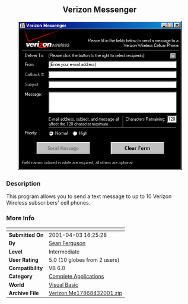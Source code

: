 ﻿<div align="center">

## Verizon Messenger

<img src="PIC2001431635203290.gif">
</div>

### Description

This program allows you to send a text message to up to 10 Verizon Wireless subscribers' cell phones.
 
### More Info
 


<span>             |<span>
---                |---
**Submitted On**   |2001-04-03 16:25:28
**By**             |[Sean Ferguson](https://github.com/Planet-Source-Code/PSCIndex/blob/master/ByAuthor/sean-ferguson.md)
**Level**          |Intermediate
**User Rating**    |5.0 (10 globes from 2 users)
**Compatibility**  |VB 6\.0
**Category**       |[Complete Applications](https://github.com/Planet-Source-Code/PSCIndex/blob/master/ByCategory/complete-applications__1-27.md)
**World**          |[Visual Basic](https://github.com/Planet-Source-Code/PSCIndex/blob/master/ByWorld/visual-basic.md)
**Archive File**   |[Verizon Me17868432001\.zip](https://github.com/Planet-Source-Code/sean-ferguson-verizon-messenger__1-22114/archive/master.zip)








